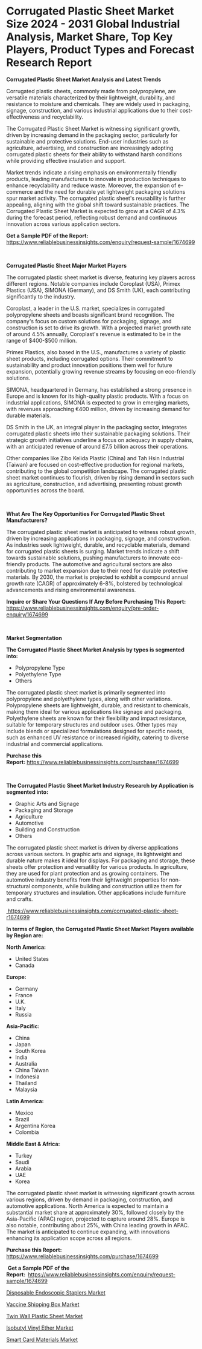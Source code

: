 <p><h1>Corrugated Plastic Sheet Market Size 2024 - 2031 Global Industrial Analysis, Market Share, Top Key Players, Product Types and Forecast Research Report</h1></p><p><strong>Corrugated Plastic Sheet Market Analysis and Latest Trends</strong></p>
<p><p>Corrugated plastic sheets, commonly made from polypropylene, are versatile materials characterized by their lightweight, durability, and resistance to moisture and chemicals. They are widely used in packaging, signage, construction, and various industrial applications due to their cost-effectiveness and recyclability.</p><p>The Corrugated Plastic Sheet Market is witnessing significant growth, driven by increasing demand in the packaging sector, particularly for sustainable and protective solutions. End-user industries such as agriculture, advertising, and construction are increasingly adopting corrugated plastic sheets for their ability to withstand harsh conditions while providing effective insulation and support.</p><p>Market trends indicate a rising emphasis on environmentally friendly products, leading manufacturers to innovate in production techniques to enhance recyclability and reduce waste. Moreover, the expansion of e-commerce and the need for durable yet lightweight packaging solutions spur market activity. The corrugated plastic sheet's reusability is further appealing, aligning with the global shift toward sustainable practices. The Corrugated Plastic Sheet Market is expected to grow at a CAGR of 4.3% during the forecast period, reflecting robust demand and continuous innovation across various application sectors.</p></p>
<p><strong>Get a Sample PDF of the Report:&nbsp;</strong> <a href="https://www.reliablebusinessinsights.com/enquiry/request-sample/1674699?utm_campaign=39&utm_medium=2&utm_source=Github&utm_content=ia&utm_term=11112024&utm_id=corrugated-plastic-sheet">https://www.reliablebusinessinsights.com/enquiry/request-sample/1674699</a></p>
<p>&nbsp;</p>
<p><strong>Corrugated Plastic Sheet Major Market Players</strong></p>
<p><p>The corrugated plastic sheet market is diverse, featuring key players across different regions. Notable companies include Coroplast (USA), Primex Plastics (USA), SIMONA (Germany), and DS Smith (UK), each contributing significantly to the industry.</p><p>Coroplast, a leader in the U.S. market, specializes in corrugated polypropylene sheets and boasts significant brand recognition. The company's focus on custom solutions for packaging, signage, and construction is set to drive its growth. With a projected market growth rate of around 4.5% annually, Coroplast's revenue is estimated to be in the range of $400-$500 million.</p><p>Primex Plastics, also based in the U.S., manufactures a variety of plastic sheet products, including corrugated options. Their commitment to sustainability and product innovation positions them well for future expansion, potentially growing revenue streams by focusing on eco-friendly solutions.</p><p>SIMONA, headquartered in Germany, has established a strong presence in Europe and is known for its high-quality plastic products. With a focus on industrial applications, SIMONA is expected to grow in emerging markets, with revenues approaching €400 million, driven by increasing demand for durable materials.</p><p>DS Smith in the UK, an integral player in the packaging sector, integrates corrugated plastic sheets into their sustainable packaging solutions. Their strategic growth initiatives underline a focus on adequacy in supply chains, with an anticipated revenue of around £7.5 billion across their operations.</p><p>Other companies like Zibo Kelida Plastic (China) and Tah Hsin Industrial (Taiwan) are focused on cost-effective production for regional markets, contributing to the global competition landscape. The corrugated plastic sheet market continues to flourish, driven by rising demand in sectors such as agriculture, construction, and advertising, presenting robust growth opportunities across the board.</p></p>
<p>&nbsp;</p>
<p><strong>What Are The Key Opportunities For Corrugated Plastic Sheet Manufacturers?</strong></p>
<p><p>The corrugated plastic sheet market is anticipated to witness robust growth, driven by increasing applications in packaging, signage, and construction. As industries seek lightweight, durable, and recyclable materials, demand for corrugated plastic sheets is surging. Market trends indicate a shift towards sustainable solutions, pushing manufacturers to innovate eco-friendly products. The automotive and agricultural sectors are also contributing to market expansion due to their need for durable protective materials. By 2030, the market is projected to exhibit a compound annual growth rate (CAGR) of approximately 6-8%, bolstered by technological advancements and rising environmental awareness.</p></p>
<p><strong>Inquire or Share Your Questions If Any Before Purchasing This Report:</strong> <a href="https://www.reliablebusinessinsights.com/enquiry/pre-order-enquiry/1674699?utm_campaign=39&utm_medium=2&utm_source=Github&utm_content=ia&utm_term=11112024&utm_id=corrugated-plastic-sheet">https://www.reliablebusinessinsights.com/enquiry/pre-order-enquiry/1674699</a></p>
<p>&nbsp;</p>
<p><strong>Market Segmentation</strong></p>
<p><strong>The Corrugated Plastic Sheet Market Analysis by types is segmented into:</strong></p>
<p><ul><li>Polypropylene Type</li><li>Polyethylene Type</li><li>Others</li></ul></p>
<p><p>The corrugated plastic sheet market is primarily segmented into polypropylene and polyethylene types, along with other variations. Polypropylene sheets are lightweight, durable, and resistant to chemicals, making them ideal for various applications like signage and packaging. Polyethylene sheets are known for their flexibility and impact resistance, suitable for temporary structures and outdoor uses. Other types may include blends or specialized formulations designed for specific needs, such as enhanced UV resistance or increased rigidity, catering to diverse industrial and commercial applications.</p></p>
<p><strong>Purchase this Report:&nbsp;</strong><a href="https://www.reliablebusinessinsights.com/purchase/1674699?utm_campaign=39&utm_medium=2&utm_source=Github&utm_content=ia&utm_term=11112024&utm_id=corrugated-plastic-sheet">https://www.reliablebusinessinsights.com/purchase/1674699</a></p>
<p>&nbsp;</p>
<p><strong>The Corrugated Plastic Sheet Market Industry Research by Application is segmented into:</strong></p>
<p><ul><li>Graphic Arts and Signage</li><li>Packaging and Storage</li><li>Agriculture</li><li>Automotive</li><li>Building and Construction</li><li>Others</li></ul></p>
<p><p>The corrugated plastic sheet market is driven by diverse applications across various sectors. In graphic arts and signage, its lightweight and durable nature makes it ideal for displays. For packaging and storage, these sheets offer protection and versatility for various products. In agriculture, they are used for plant protection and as growing containers. The automotive industry benefits from their lightweight properties for non-structural components, while building and construction utilize them for temporary structures and insulation. Other applications include furniture and crafts.</p></p>
<p><a href="https://www.reliablebusinessinsights.com/corrugated-plastic-sheet-r1674699?utm_campaign=39&utm_medium=2&utm_source=Github&utm_content=ia&utm_term=11112024&utm_id=corrugated-plastic-sheet">&nbsp;https://www.reliablebusinessinsights.com/corrugated-plastic-sheet-r1674699</a></p>
<p><strong>In terms of Region, the Corrugated Plastic Sheet Market Players available by Region are:</strong></p>
<p>
    <p> <strong> North America: </strong>
        <ul>
            <li>United States</li>
            <li>Canada</li>
        </ul>
        </p> 
    <p> <strong> Europe: </strong>
        <ul>
            <li>Germany</li>
            <li>France</li>
            <li>U.K.</li>
            <li>Italy</li>
            <li>Russia</li>
        </ul>
        </p> 
    <p> <strong> Asia-Pacific: </strong>
        <ul>
            <li>China</li>
            <li>Japan</li>
            <li>South Korea</li>
            <li>India</li>
            <li>Australia</li>
            <li>China Taiwan</li>
            <li>Indonesia</li>
            <li>Thailand</li>
            <li>Malaysia</li>
        </ul>
        </p> 
    <p> <strong> Latin America: </strong>
        <ul>
            <li>Mexico</li>
            <li>Brazil</li>
            <li>Argentina Korea</li>
            <li>Colombia</li>
        </ul>
        </p> 
    <p> <strong> Middle East & Africa: </strong>
        <ul>
            <li>Turkey</li>
            <li>Saudi</li>
            <li>Arabia</li>
            <li>UAE</li>
            <li>Korea</li>
        </ul>
    </p>
    </p>
<p><p>The corrugated plastic sheet market is witnessing significant growth across various regions, driven by demand in packaging, construction, and automotive applications. North America is expected to maintain a substantial market share at approximately 30%, followed closely by the Asia-Pacific (APAC) region, projected to capture around 28%. Europe is also notable, contributing about 25%, with China leading growth in APAC. The market is anticipated to continue expanding, with innovations enhancing its application scope across all regions.</p></p>
<p><strong>Purchase this Report: </strong><a href="https://www.reliablebusinessinsights.com/purchase/1674699?utm_campaign=39&utm_medium=2&utm_source=Github&utm_content=ia&utm_term=11112024&utm_id=corrugated-plastic-sheet">https://www.reliablebusinessinsights.com/purchase/1674699</a></p>
<p>&nbsp;<strong>Get a Sample PDF of the Report:&nbsp;&nbsp;</strong><a href="https://www.reliablebusinessinsights.com/enquiry/request-sample/1674699?utm_campaign=39&utm_medium=2&utm_source=Github&utm_content=ia&utm_term=11112024&utm_id=corrugated-plastic-sheet">https://www.reliablebusinessinsights.com/enquiry/request-sample/1674699</a></p>
<p><strong></strong></p>
<p><p><a href="https://issuu.com/reportprime-2/docs/disposable-endoscopic-staplers-mark_d847f404e560bf?utm_campaign=39&utm_medium=2&utm_source=Github&utm_content=ia&utm_term=11112024&utm_id=corrugated-plastic-sheet">Disposable Endoscopic Staplers Market</a></p><p><a href="https://issuu.com/reportprime-2/docs/vaccine-shipping-box-market-size-20_ad7a8c17f12b2b?utm_campaign=39&utm_medium=2&utm_source=Github&utm_content=ia&utm_term=11112024&utm_id=corrugated-plastic-sheet">Vaccine Shipping Box Market</a></p><p><a href="https://github.com/bramarquesw0f/Market-Research-Report-List-1/blob/main/twin-wall-plastic-sheet-market.md?utm_campaign=39&utm_medium=2&utm_source=Github&utm_content=ia&utm_term=11112024&utm_id=corrugated-plastic-sheet">Twin Wall Plastic Sheet Market</a></p><p><a href="https://www.linkedin.com/pulse/isobutyl-vinyl-ether-market-navigating-challenges-unlocking-potential-q6pvf?utm_campaign=39&utm_medium=2&utm_source=Github&utm_content=ia&utm_term=11112024&utm_id=corrugated-plastic-sheet">Isobutyl Vinyl Ether Market</a></p><p><a href="https://github.com/birroctaymonyj/Market-Research-Report-List-1/blob/main/smart-card-materials-market.md?utm_campaign=39&utm_medium=2&utm_source=Github&utm_content=ia&utm_term=11112024&utm_id=corrugated-plastic-sheet">Smart Card Materials Market</a></p></p>